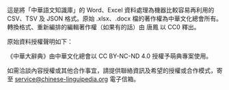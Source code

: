 這是將「中華語文知識庫」的 Word、Excel 資料處理為機器比較容易再利用的 CSV、TSV 及 JSON 格式。原始 .xlsx、.docx 檔的著作權為中華文化總會所有。轉換格式、重新編排的編輯著作權（如果有的話）由 唐鳳 以 CC0 釋出。

原始資料授權聲明如下：

《中華大辭典》由中華文化總會以 CC BY-NC-ND 4.0 授權予萌典專案使用。

如需洽談內容授權或其他合作事宜，請提供聯絡資訊及希望的授權或合作模式，寄至 service@chinese-linguipedia.org 電子信箱。

